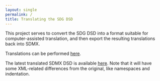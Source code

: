 ```yaml
---
layout: single
permalink: /
title: Translating the SDG DSD
---
```

This project serves to convert the SDG DSD into a format suitable for computer-assisted translation, and then export the resulting translations back into SDMX.

Translations can be performed [here](https://www.transifex.com/brockfanning/sdg-dsd-translations/translate/).

The latest translated SDMX DSD is available [here](dsd-exported.xml). Note that it will have some XML-related differences from the original, like namespaces and indentation.
